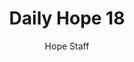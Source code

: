 ---
image: /assets/img/daily-hope-default-artwork.png
title: Daily Hope 18
number: 18
categories:
  - Daily Hope
author: Hope Staff
notes: Daily Hope 18
embed: >-
  <iframe style="border-radius:12px" src="https://open.spotify.com/embed/episode/4xgwbj7cZ1vC6NrdwyoTJP?utm_source=generator" width="100%" height="152" frameBorder="0" allowfullscreen="" allow="autoplay; clipboard-write; encrypted-media; fullscreen; picture-in-picture" loading="lazy"></iframe>
---